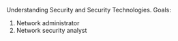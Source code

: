 Understanding Security and Security Technologies.
Goals:
1. Network administrator
2. Network security analyst

